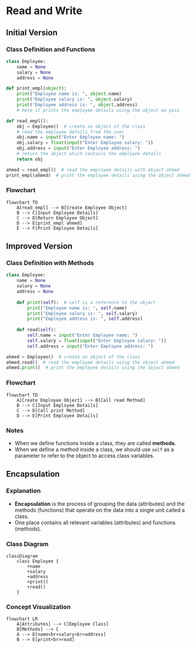 # Read and Write

## Initial Version

### Class Definition and Functions

```python
class Employee:
    name = None
    salary = None
    address = None

def print_empl(object):
    print("Employee name is: ", object.name)
    print("Employee salary is: ", object.salary)
    print("Employee address is: ", object.address)
    # here it prints the employee details using the object we pass

def read_empl():
    obj = Employee()  # create an object of the class
    # read the employee details from the user
    obj.name = input("Enter Employee name: ")
    obj.salary = float(input("Enter Employee salary: "))
    obj.address = input("Enter Employee address: ")
    # return the object which contains the employee details
    return obj

ahmed = read_empl()  # read the employee details with object ahmed
print_empl(ahmed)  # print the employee details using the object ahmed
```

### Flowchart

```mermaid
flowchart TD
    A[read_empl] --> B[Create Employee Object]
    B --> C[Input Employee Details]
    C --> D[Return Employee Object]
    D --> E[print_empl ahmed]
    E --> F[Print Employee Details]
```

## Improved Version

### Class Definition with Methods

```python
class Employee:
    name = None
    salary = None
    address = None
    
    def print(self):  # self is a reference to the object 
        print("Employee name is: ", self.name) 
        print("Employee salary is: ", self.salary)
        print("Employee address is: ", self.address)
        
    def read(self):
        self.name = input("Enter Employee name: ")
        self.salary = float(input("Enter Employee salary: "))
        self.address = input("Enter Employee address: ")

ahmed = Employee()  # create an object of the class
ahmed.read()  # read the employee details using the object ahmed
ahmed.print()  # print the employee details using the object ahmed
```

### Flowchart

```mermaid
flowchart TD
    A[Create Employee Object] --> B[Call read Method]
    B --> C[Input Employee Details]
    C --> D[Call print Method]
    D --> E[Print Employee Details]
```

### Notes

- When we define functions inside a class, they are called **methods**.
- When we define a method inside a class, we should use `self` as a parameter to refer to the object to access class variables.

## Encapsulation

### Explanation

- **Encapsulation** is the process of grouping the data (attributes) and the methods (functions) that operate on the data into a single unit called a class.
- One place contains all relevant variables (attributes) and functions (methods).

### Class Diagram

```mermaid
classDiagram
    class Employee {
        +name
        +salary
        +address
        +print()
        +read()
    }
```

### Concept Visualization

```mermaid
flowchart LR
    A[Attributes] --> C[Employee Class]
    B[Methods] --> C
    A --> D[name<br>salary<br>address]
    B --> E[print<br>read]
```

